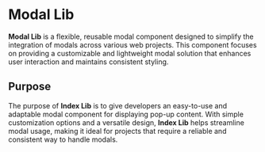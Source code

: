 # Modal Lib

**Modal Lib** is a flexible, reusable modal component designed to simplify the integration of modals across various web projects. This component focuses on providing a customizable and lightweight modal solution that enhances user interaction and maintains consistent styling.

## Purpose

The purpose of **Index Lib** is to give developers an easy-to-use and adaptable modal component for displaying pop-up content. With simple customization options and a versatile design, **Index Lib** helps streamline modal usage, making it ideal for projects that require a reliable and consistent way to handle modals.
